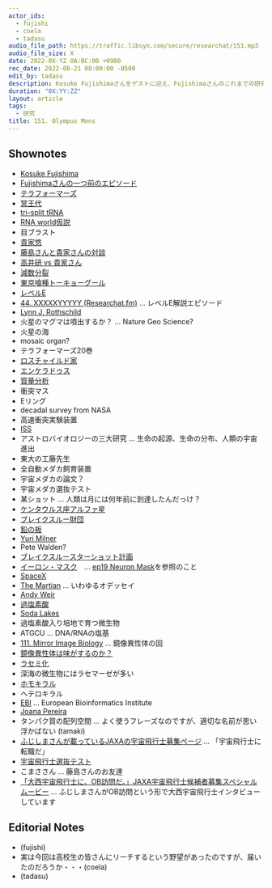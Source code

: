 ```yaml
---
actor_ids:
  - fujishi
  - coela
  - tadasu
audio_file_path: https://traffic.libsyn.com/secure/researchat/151.mp3 
audio_file_size: X
date: 2022-0X-YZ 0A:BC:00 +0900
rec_date: 2022-08-21 08:00:00 -0500
edit_by: tadasu
description: Kosuke Fujishimaさんをゲストに迎え、Fujishimaさんのこれまでの研究人生に触れながら雑談しました。
duration: "0X:YY:ZZ"
layout: article
tags:
  - 研究
title: 151. Olympus Mons
---
```


## Shownotes
- [Kosuke Fujishima](http://www.elsi.jp/en/members/researchers/kfujishima/)
- [Fujishimaさんの一つ前のエピソード](https://researchat.fm/episode/150)
- [テラフォーマーズ](https://www.amazon.co.jp/dp/408879270X/?tag=researchatf04-22)
- [冥王代](https://ja.wikipedia.org/wiki/%E5%86%A5%E7%8E%8B%E4%BB%A3)
- [tri-split tRNA](https://www.pnas.org/doi/10.1073/pnas.0808246106)
- [RNA world仮説](https://ja.wikipedia.org/wiki/RNA%E3%83%AF%E3%83%BC%E3%83%AB%E3%83%89)
- 目ブラスト
- [貴家悠](https://ja.wikipedia.org/wiki/%E8%B2%B4%E5%AE%B6%E6%82%A0)
- [藤島さんと貴家さんの対談](https://twitter.com/horikawad/status/520073754592829440)
- [高井研 vs 貴家さん](https://twitter.com/nhk_switch/status/729211917017849858)
- [減数分裂](https://ja.wikipedia.org/wiki/%E6%B8%9B%E6%95%B0%E5%88%86%E8%A3%82)
- [東京喰種トーキョーグール](https://www.amazon.co.jp/dp/4088792726/?tag=researchatf04-22)
- [レベルE](https://www.amazon.co.jp/dp/4088720717/?tag=researchatf04-22)
- [44. XXXXXYYYYY (Researchat.fm)](https://researchat.fm/episode/48) ... レベルE解説エピソード
- [Lynn J. Rothschild](https://www.nasa.gov/ames/spacescience-and-astrobiology/lynn-j-rothschild)
- 火星のマグマは噴出するか？ … Nature Geo Science?
- 火星の海
- mosaic organ?
- テラフォーマーズ20巻
- [ロスチャイルド家](https://ja.wikipedia.org/wiki/%E3%83%AD%E3%82%B9%E3%83%81%E3%83%A3%E3%82%A4%E3%83%AB%E3%83%89%E5%AE%B6)
- [エンケラドゥス](https://ja.wikipedia.org/wiki/%E3%82%A8%E3%83%B3%E3%82%B1%E3%83%A9%E3%83%89%E3%82%A5%E3%82%B9_(%E8%A1%9B%E6%98%9F))
- [質量分析](https://ja.wikipedia.org/wiki/%E8%B3%AA%E9%87%8F%E5%88%86%E6%9E%90%E6%B3%95)
- 衝突マス
- Eリング
- decadal survey from NASA
- 高速衝突実験装置
- [ISS](https://www.nasa.gov/mission_pages/station/main/index.html)
- アストロバイオロジーの三大研究 … 生命の起源、生命の分布、人類の宇宙進出
- 東大の工藤先生
- 全自動メダカ飼育装置
- 宇宙メダカの論文？
- 宇宙メダカ選抜テスト
- 某ショット ... 人類は月には何年前に到達したんだっけ？
- [ケンタウルス座アルファ星](https://ja.wikipedia.org/wiki/%E3%82%B1%E3%83%B3%E3%82%BF%E3%82%A6%E3%83%AB%E3%82%B9%E5%BA%A7%E3%82%A2%E3%83%AB%E3%83%95%E3%82%A1%E6%98%9F)
- [ブレイクスルー財団](https://breakthroughprize.org/Board)
- [鉛の板](https://www.env.go.jp/chemi/rhm/h28kisoshiryo/h28kiso-01-03-08.html)
- [Yuri Milner](https://breakthroughprize.org/Yuri_Milner)
- Pete Walden?
- [ブレイクスルースターショット計画](https://ja.wikipedia.org/wiki/%E3%83%96%E3%83%AC%E3%83%BC%E3%82%AF%E3%82%B9%E3%83%AB%E3%83%BC%E3%83%BB%E3%82%B9%E3%82%BF%E3%83%BC%E3%82%B7%E3%83%A7%E3%83%83%E3%83%88)
- [イーロン・マスク](https://ja.wikipedia.org/wiki/%E3%82%A4%E3%83%BC%E3%83%AD%E3%83%B3%E3%83%BB%E3%83%9E%E3%82%B9%E3%82%AF)　... [ep19 Neuron Mask](https://researchat.fm/episode/19)を参照のこと
- [SpaceX](https://www.spacex.com/)
- [The Martian](https://www.amazon.com/dp/0553418025) ... いわゆるオデッセイ
- [Andy Weir](https://andyweirauthor.com/)
- [過塩素酸](https://ja.wikipedia.org/wiki/%E9%81%8E%E5%A1%A9%E7%B4%A0%E9%85%B8)
- [Soda Lakes](https://en.wikipedia.org/wiki/Soda_Lakes)
- 過塩素酸入り培地で育つ微生物
- ATGCU ... DNA/RNAの塩基
- [111. Mirror Image Biology](https://researchat.fm/episode/111) ... 鏡像異性体の回
- [鏡像異性体は味がするのか？](https://www.jstage.jst.go.jp/article/kagakutoseibutsu1962/12/3/12_3_189/_pdf)
- [ラセミ化](https://ja.wikipedia.org/wiki/%E3%83%A9%E3%82%BB%E3%83%9F%E5%8C%96)
- 深海の微生物にはラセマーゼが多い
- [ホモキラル](https://ja.wikipedia.org/wiki/%E3%83%9B%E3%83%A2%E3%82%AD%E3%83%A9%E3%83%AA%E3%83%86%E3%82%A3%E3%83%BC)
- ヘテロキラル
- [EBI](https://www.ebi.ac.uk/) ... European Bioinformatics Institute
- [Joana Pereira](https://scholar.google.com/citations?user=OKpFtIUAAAAJ&hl=en)
- タンパク質の配列空間 ... よく使うフレーズなのですが、適切な名前が思い浮かばない (tamaki)
- [ふじしまさんが載っているJAXAの宇宙飛行士募集ページ](https://astro-mission.jaxa.jp/astro_selection/) ... 「宇宙飛行士に転職だ」
- [宇宙飛行士選抜テスト](https://astro-mission.jaxa.jp/astro_selection/)
- こまささん … 藤島さんのお友達
- [「大西宇宙飛行士に、OB訪問だ。」JAXA宇宙飛行士候補者募集スペシャルムービー](https://www.youtube.com/watch?v=HvZJpVwKlK4) ... ふじしまさんがOB訪問という形で大西宇宙飛行士インタビューしています

## Editorial Notes
- (fujishi)
- 実は今回は高校生の皆さんにリーチするという野望があったのですが、届いたのだろうか・・・(coela)
- (tadasu)
